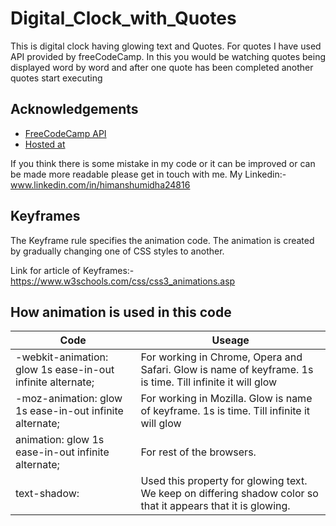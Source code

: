 
# Digital_Clock_with_Quotes

This is digital clock having glowing text and Quotes. For quotes I have used API provided by freeCodeCamp. 
In this you would be watching quotes being displayed word by word and after one quote has been completed another quotes start executing

## Acknowledgements

 - [FreeCodeCamp API](https://github.com/lukePeavey/quotable )
 - [Hosted at](https://krauser24816.github.io/Digital_Clock_with_Quotes/ )
 

If you think there is some mistake in my code or it can be improved or can be made more readable please get in touch with me.
My Linkedin:- www.linkedin.com/in/himanshumidha24816


## Keyframes

The Keyframe rule specifies the animation code.
The animation is created by gradually changing one of CSS styles to another.

Link for article of Keyframes:- https://www.w3schools.com/css/css3_animations.asp


## How animation is used in this code 

| Code     | Useage                                                                |
| ----------------- | ------------------------------------------------------------------ |
| -webkit-animation: glow 1s ease-in-out infinite alternate; | For working in Chrome, Opera and Safari. Glow is name of keyframe. 1s is time. Till infinite it will glow|
| -moz-animation: glow 1s ease-in-out infinite alternate; | For working in Mozilla. Glow is name of keyframe. 1s is time. Till infinite it will glow|
| animation: glow 1s ease-in-out infinite alternate; | For rest of the browsers. |
| text-shadow: | Used this property for glowing text. We keep on differing shadow color so that it appears that it is glowing. |


